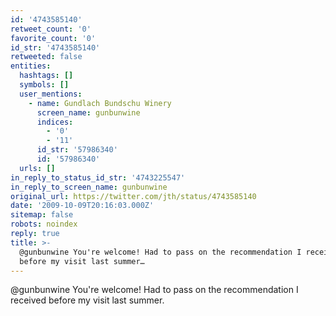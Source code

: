 ```yaml
---
id: '4743585140'
retweet_count: '0'
favorite_count: '0'
id_str: '4743585140'
retweeted: false
entities:
  hashtags: []
  symbols: []
  user_mentions:
    - name: Gundlach Bundschu Winery
      screen_name: gunbunwine
      indices:
        - '0'
        - '11'
      id_str: '57986340'
      id: '57986340'
  urls: []
in_reply_to_status_id_str: '4743225547'
in_reply_to_screen_name: gunbunwine
original_url: https://twitter.com/jth/status/4743585140
date: '2009-10-09T20:16:03.000Z'
sitemap: false
robots: noindex
reply: true
title: >-
  @gunbunwine You're welcome! Had to pass on the recommendation I received
  before my visit last summer…
---
```


@gunbunwine You're welcome! Had to pass on the recommendation I received before my visit last summer.
